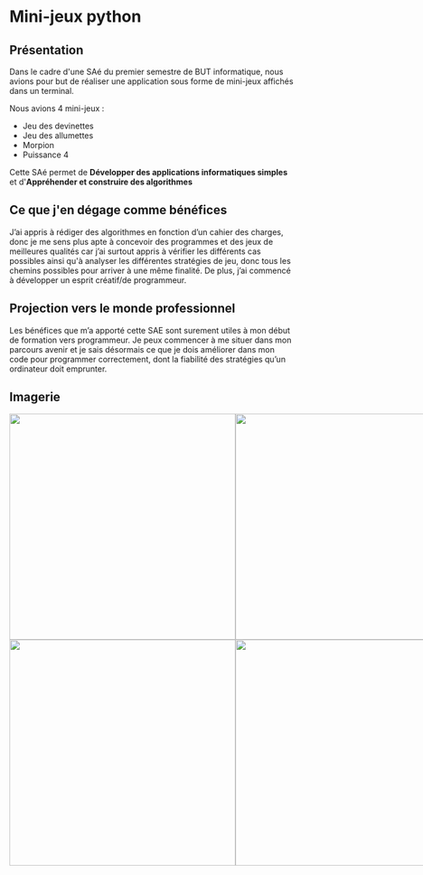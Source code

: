 # Mini-jeux python
## Présentation
Dans le cadre d'une SAé du premier semestre de BUT informatique, nous avions pour but de réaliser une application sous forme de mini-jeux affichés dans un terminal.

Nous avions 4 mini-jeux :
* Jeu des devinettes
* Jeu des allumettes
* Morpion
* Puissance 4

Cette SAé permet de **Développer des applications informatiques simples** et d'**Appréhender et construire des algorithmes**

## Ce que j'en dégage comme bénéfices
J’ai appris à rédiger des algorithmes en fonction d’un cahier des charges, donc je me sens plus apte à concevoir des programmes et des jeux de meilleures qualités car j’ai surtout appris à vérifier les différents cas possibles ainsi qu'à analyser les différentes stratégies de jeu, donc tous les chemins possibles pour arriver à une même finalité. De plus, j’ai commencé à développer un esprit créatif/de programmeur.

## Projection vers le monde professionnel
Les bénéfices que m’a apporté cette SAE sont surement utiles à mon début de formation vers programmeur. Je peux commencer à me situer dans mon parcours avenir et je sais désormais ce que je dois améliorer dans mon code pour programmer correctement, dont la fiabilité des stratégies qu’un ordinateur doit emprunter.

## Imagerie
<div style="display: flex; justify-content: space-between;">
    <img src="https://github.com/Nyotora/Nyotora/assets/101416486/70fbdf43-dc37-479d-83f1-c67d620927cd" width="400">
    <img src="https://github.com/Nyotora/Nyotora/assets/101416486/176ad163-7ad7-4caf-9118-909c17ccdc2b" width="400">
</div>
<div style="display: flex; justify-content: space-between;">
    <img src="https://github.com/Nyotora/Nyotora/assets/101416486/7cdc02e6-a50e-423c-9f55-32fb38bde3c5" width="400">
    <img src="https://github.com/Nyotora/Nyotora/assets/101416486/4851c55e-17f0-45c3-b13a-70800587c298" width="400">
</div>
